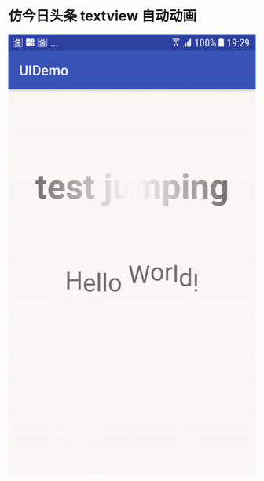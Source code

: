 # 仿今日头条 textview 自动动画

![MacDown logo](https://github.com/jsjxsy/game/blob/master/ezgif-1-3917904131.gif)
